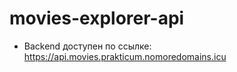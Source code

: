 # movies-explorer-api

- Backend доступен по ссылке: https://api.movies.prakticum.nomoredomains.icu
